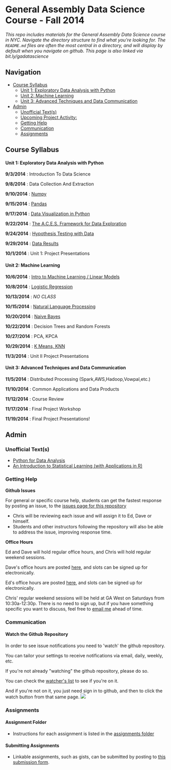 # General Assembly Data Science Course - Fall 2014

*This repo includes materials for the General Assembly Data Science course in NYC. Navigate the directory structure to find what you're looking for. The `README.md` files are often the most central in a directory, and will display by default when you navigate on github. This page is also linked via bit.ly/gadatascience*



## Navigation 

- [Course Syllabus](#user-content-course-syllabus)
	- [Unit 1: Exploratory Data Analysis with Python](#user-content-unit-1-exploratory-data-analysis-with-python)
	- [Unit 2: Machine Learning](#user-content-unit-2-machine-learning)
	- [Unit 3: Advanced Techniques and Data Communication](#user-content-unit-3-advanced-techniques-and-data-communication)
- [Admin](#user-content-admin)
	- [Unofficial Text(s)](#user-content-unofficial-texts)
	- [Upcoming Project Activity:](#user-content-upcoming-project-activity)
	- [Getting Help](#user-content-getting-help)
	- [Communication](#user-content-communication)
	- [Assignments](#user-content-assignments)


## Course Syllabus
 
#### Unit 1: Exploratory Data Analysis with Python

 **9/3/2014** : Introduction To Data Science
 
 **9/8/2014** : Data Collection And Extraction
 
 **9/10/2014** : [Numpy](https://github.com/TeachingDataScience/data-science-course/tree/forstudentviewing/03_numpy)
 
 **9/15/2014** : [Pandas](https://github.com/TeachingDataScience/data-science-course/tree/forstudentviewing/04_pandas)
 
 **9/17/2014** : [Data Visualization in Python](https://github.com/TeachingDataScience/data-science-course/tree/forstudentviewing/05_Data_Visualization)
 
 **9/22/2014** : [The A.C.E.S. Framework for Data Exploration](06_EDA/)
 
 **9/24/2014** : [Hypothesis Testing with Data](https://github.com/TeachingDataScience/data-science-course/tree/forstudentviewing/07_experimental_design)
 
 **9/29/2014** : [Data Results](08_data_results/)
 
 **10/1/2014** : Unit 1: Project Presentations
 
 
#### Unit 2: Machine Learning
 
 **10/6/2014** : [Intro to Machine Learning / Linear Models](https://github.com/TeachingDataScience/data-science-course/tree/forstudentviewing/09_linear_regression)
 
 **10/8/2014** : [Logistic Regression](10_logistic/)
 
 **10/13/2014** : *NO CLASS*
 
**10/15/2014** :    [Natural Language Processing](https://github.com/TeachingDataScience/data-science-course/tree/forstudentviewing/11_nltk)

**10/20/2014** :    [Naive Bayes](12_Naive_Bayes)

**10/22/2014** :    Decision Trees and Random Forests

**10/27/2014** :  PCA, KPCA

**10/29/2014** :  [K Means, KNN](15_kmeans)

**11/3/2014** :   Unit II Project Presentations

#### Unit 3: Advanced Techniques and Data Communication

**11/5/2014** :   Distributed Processing (Spark,AWS,Hadoop,Vowpal,etc.)

**11/10/2014** :  Common Applications and Data Products

**11/12/2014** :  Course Review

**11/17/2014** :  Final Project Workshop

**11/19/2014** :  Final Project Presentations!

 
 
 
<!-- 
 
 To remove dates: http://regexr.com/39gbs 
 
--> 
 

## Admin

### Unofficial Text(s)
* [Python for Data Analysis](http://shop.oreilly.com/product/0636920023784.do)
* [An Introduction to Statistical Learning (with Applications in R)](http://www-bcf.usc.edu/~gareth/ISL/)


### Getting Help

**Github Issues**

For general or specific course help, students can get the fastest response by posting an issue, to the [issues page for this repository](https://github.com/TeachingDataScience/data-science-course/issues)

* Chris will be reviewing each issue and will assign it to Ed, Dave or himself.
* Students and other instructors following the repository will also be able to address the issue, improving response time.


**Office Hours**

Ed and Dave will hold regular office hours, and Chris will hold regular weekend sessions.

Dave's office hours are posted [here](https://accounts.google.com/ServiceLogin?service=cl&passive=1209600&continue=https://www.google.com/calendar/selfsched?sstoken%3DUUJjNUJzODlzeDdPfGRlZmF1bHR8MTQ3MjQwYzU4M2M3NmFkODRhMTdhN2Y1MDNlNjE2NGI&followup=https://www.google.com/calendar/selfsched?sstoken%3DUUJjNUJzODlzeDdPfGRlZmF1bHR8MTQ3MjQwYzU4M2M3NmFkODRhMTdhN2Y1MDNlNjE2NGI&scc=1), and slots can be signed up for electronically.

Ed's office hours are posted [here](https://www.google.com/calendar/selfsched?sstoken=UUowVUZtNDJlNGlJfGRlZmF1bHR8MDUxMjk5YmEzMDQyMTJkN2ZjZjY3NmUwNmVkMWZiNzg), and slots can be signed up for electronically.

Chris' regular weekend sessions will be held at GA West on Saturdays from 10:30a-12:30p. There is no need to sign up, but if you have something specific you want to discuss, feel free to [email me](mailto:rwc.sheehan@gmail.com?subject=DAT13%20Office%20Hours) ahead of time.

### Communication

#### Watch the Github Repository

In order to see issue notifications you need to 'watch' the github repository.

You can tailor your settings to receive notifications via email, daily, weekly, etc.

If you're not already "watching" the github repository, please do so.

You can check the [watcher's list](https://github.com/TeachingDataScience/data-science-course/watchers) to see if you're on it.

And if you're not on it, you just need sign in to github, and then to click the watch button from that same page.
![](http://note.io/XQGFnA)


### Assignments

#### Assignment Folder

* Instructions for each assignment is listed in the [assignments folder](assignments/)

#### Submitting Assignments

* Linkable assignments, such as gists, can be submitted by posting to [this submission form](https://docs.google.com/forms/d/1TzvQCYruLcTLzfCQBcjhp7INLZWvwErCqTaFCU7LhpE/viewform?usp=send_form).

<!--
* Some assigments may require submitting via google drive.  These should include the student last name in the filename and be placed in the appropriate folder of the [submissions google drive folder](https://drive.google.com/a/scaleanalytics.com/#folders/0B2_NWQOfrbk-WWhWNHROaDQ2YU0).
-->





 
 
